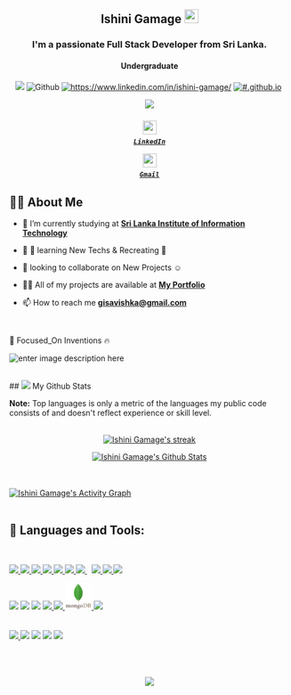 <h2 align="center">Ishini Gamage <img src="https://media.giphy.com/media/hvRJCLFzcasrR4ia7z/giphy.gif" width="25px" height="25px">  
<h3 align="center">I'm a passionate Full Stack Developer from Sri Lanka.</h3>
<h4 align="center">Undergraduate</h4>

<p align="center"> 
<img src="https://komarev.com/ghpvc/?username=IshiniGamage"  />
<img src="https://img.shields.io/github/followers/IshiniGamage?label=Follow&style=social" alt="Github" />
  <a href="https://www.linkedin.com/in/ishini-gamage/">
<img src="https://img.shields.io/badge/-Ishini_Gamage-blue?style=flat-square&logo=Linkedin&logoColor=white&link=https://www.linkedin.com/in/ishini-gamage/" alt="https://www.linkedin.com/in/ishini-gamage/" /></a>
<a href="https://IshiniGamage.github.io">
<img src="https://img.shields.io/badge/Website-46a2f1.svg?&style=flat-square&logo=Google-Chrome&logoColor=white&link=https://anmolsingh.me/" alt="#.github.io" /></a>
<img src="https://img.shields.io/github/stars/IshiniGamage?affiliations=OWNER%2CCOLLABORATOR%2CORGANIZATION_MEMBER&style=social" alt="">
</p>
</h2>

<p align="center">
    <img src="https://readme-typing-svg.herokuapp.com?color=fff&width=480&height=65&lines=Welcome+To+My+Profile+.+.+.+.;+.+.+.&center=true"></a>  
</p>
<h5 align="center">

  <code><a href="https://www.linkedin.com/in/ishini-gamage/" title="LinkedIn Profile"><img width="25px" height="25px" src="https://github.com/IshiniGamage/IshiniGamage/blob/main/Images/linkedin.svg"> LinkedIn</a></code>

  <code><a href="mailto:gisavishka@gmail.com" title="Send Email"><img width="25px" height="25px" src="https://github.com/IshiniGamage/IshiniGamage/blob/main/Images/gmail.png"> Gmail</a></code>
</h5>
<p/>

 ## 🙋‍♂️ About Me

- 🔭 I’m currently studying at **[Sri Lanka Institute of Information Technology](https://sliit.lk/)**

- 👯 🌱 learning New Techs & Recreating 🚧

- 👯 looking to collaborate on New Projects ☺

- 👨‍💻 All of my projects are available at **[My Portfolio](https://ishinigamage.github.io/)**

- 📫 How to reach me **gisavishka@gmail.com**
<br>

<!--

[<img align="left" alt=" | Facebook" width="22px" src="https://cdn.jsdelivr.net/npm/simple-icons@v3/icons/facebook.svg" />][facebook]
[<img align="left" alt=" | Instagram" width="22px" src="https://cdn.jsdelivr.net/npm/simple-icons@v3/icons/instagram.svg" />][instagram]
[<img align="left" alt="gamage-visitha-isuru | LinkedIn" width="22px" src="https://cdn.jsdelivr.net/npm/simple-icons@v3/icons/linkedin.svg" />][linkedin]
[<img align="left" alt=" | Twitter" width="22px" src="https://cdn.jsdelivr.net/npm/simple-icons@v3/icons/twitter.svg" />][twitter]

-->
 :dart: Focused_On Inventions :fire:

 ![enter image description here](https://steamuserimages-a.akamaihd.net/ugc/1631947648964785474/81CBA15178466DD47195A239232202E78987B714/?##imw=637&imh=358&ima=fit&impolicy=Letterbox&imcolor=%23000000&letterbox=true
)

<br>
## <img src="https://img.icons8.com/color/48/000000/programming-flag.png"/> My Github Stats
  
  <b>Note:</b> Top languages is only a metric of the languages my public code consists of and doesn't reflect experience or skill level.
<br/>
<br/>
<p align="center">
    <a href="https://github.com/IshiniGamage/github-readme-streak-stats">
        <img title="🔥 Get streak stats for your profile at git.io/streak-stats" alt="Ishini Gamage's streak" src="https://github-readme-streak-stats.herokuapp.com/?user=Ishini11&theme=black-ice&hide_border=true&stroke=0000&background=060A0CD0"/>
    </a>
 </p>



<p align="center">
<a href="https://github.com/IshiniGamage/github-readme-stats"><img alt="Ishini Gamage's Github Stats" src="https://github-readme-stats.vercel.app/api?username=IshiniGamage&show_icons=true&count_private=true&theme=react&hide_border=true&bg_color=0D1117" /></a>
</p>
<br/>
<br/>
<a href="https://github.com/IshiniGamage/github-readme-activity-graph"><img alt="Ishini Gamage's Activity Graph" src="https://activity-graph.herokuapp.com/graph?username=IshiniGamage&bg_color=0D1117&color=5BCDEC&line=5BCDEC&point=FFFFFF&hide_border=true" /></a>

<br/>
<br/>

## 🚀 Languages and Tools:
<br/>
<p align="left">
    <a href="https://getbootstrap.com" target="_blank"> <img src="https://img.icons8.com/color/48/000000/bootstrap.png"/> </a>
    <a href="https://www.java.com" target="_blank"> <img src="https://img.icons8.com/color/48/000000/java-coffee-cup-logo.png"/> </a>
    <a href="https://developer.mozilla.org/en-US/docs/Web/JavaScript" target="_blank"> <img src="https://img.icons8.com/color/48/000000/javascript.png"/> </a>
    <a href="https://www.w3.org/html/" target="_blank"> <img src="https://img.icons8.com/color/48/000000/html-5.png"/> </a>
    <a href="https://www.w3schools.com/css/" target="_blank"> <img src="https://img.icons8.com/color/48/000000/css3.png"/> </a>
    <a href="https://www.php.net" target="_blank"> <img src="https://img.icons8.com/officexs/40/000000/php-logo.png"/"> </a>
    <a style="padding-right:8px;" href="https://www.mysql.com/" target="_blank"> <img src="https://img.icons8.com/fluent/50/000000/mysql-logo.png"/> </a>
    <a href="https://git-scm.com/" target="_blank"> <img src="https://img.icons8.com/color/48/000000/git.png"/> </a>
    <a href="https://www.python.org" target="_blank"> <img src="https://img.icons8.com/color/48/000000/python.png"/> </a>
    <a href="" target="_blank"> <img src="https://img.icons8.com/color/48/000000/adobe-photoshop--v1.png"/> </a>
  


</p>
	
<a href="https://www.w3schools.in/c-tutorial/" target="_blank"> 
	<img src="https://img.icons8.com/color/48/000000/c-programming.png"/></a>
<a href="https://www.w3schools.com/CPP/default.asp" target="_blank"> 
	<img src="https://img.icons8.com/color/48/000000/c-plus-plus-logo.png"/></a>
<a href="https://www.w3schools.com/cs/index.php" target="_blank"> 
	<img src="https://img.icons8.com/color/48/000000/c-sharp-logo.png"/></a>
<a href="https://www.python.org" target="_blank"> 
	<img src="https://img.icons8.com/color/48/000000/python.png"/> </a> 
<a href="https://www.java.com" target="_blank"> 
	<img src="https://img.icons8.com/color/48/000000/java-coffee-cup-logo.png"/> </a>

<a href="https://www.mongodb.com/" target="_blank"> 
	<img src="https://raw.githubusercontent.com/devicons/devicon/master/icons/mongodb/mongodb-original-wordmark.svg" alt="mongodb" width="48" height="48"/> </a>
<a style="padding-right:8px;" href="https://www.mysql.com/" target="_blank"> 
	<img src="https://img.icons8.com/fluent/50/000000/mysql-logo.png"/> </a>	


<br/>
<br/>
<br/>
	
<a href="https://developer.android.com/" target="_blank"> 
	<img src="https://img.icons8.com/color/48/000000/android-studio--v2.png"/> </a>
<a href="https://tomcat.apache.org/" target="_blank"> 
	<img src="https://img.icons8.com/color/50/000000/tomcat.png"/></a>

<a href="https://visualstudio.microsoft.com/" target="_blank"> 
	<img src="https://img.icons8.com/color/48/000000/visual-studio.png"/></a>
<a href="https://code.visualstudio.com/download" target="_blank"> 
	<img src="https://img.icons8.com/color/48/000000/visual-studio-code-2019.png"/></a>

<a href="https://github.com/" target="_blank"> 
	<img src="https://img.icons8.com/color/48/000000/github.png"/></a>

<br/>
<br/>

<br/>
<br/>
<p align="center">
    <img src="https://readme-typing-svg.herokuapp.com?color=fff&width=480&height=65&lines=To+See+The+World,;Things+Dangerous+To+Come,;To+Find+Each+Other+And+To+Feel.;That+Is+Life+.+.+.+.;+.+.+.;Ishini+Gamage&center=true"></a>
</p>
<!--
![Git Hub Contribution](https://user-images.githubusercontent.com/34527100/94196273-bebe8b80-fed1-11ea-9b26-7672c725a6fd.jpg)
-->

[linkedin]: https://www.linkedin.com/in/ishini-gamage/
